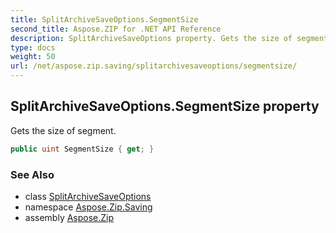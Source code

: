 ```yaml
---
title: SplitArchiveSaveOptions.SegmentSize
second_title: Aspose.ZIP for .NET API Reference
description: SplitArchiveSaveOptions property. Gets the size of segment
type: docs
weight: 50
url: /net/aspose.zip.saving/splitarchivesaveoptions/segmentsize/
---
```

## SplitArchiveSaveOptions.SegmentSize property

Gets the size of segment.

```csharp
public uint SegmentSize { get; }
```

### See Also

* class [SplitArchiveSaveOptions](../)
* namespace [Aspose.Zip.Saving](../../splitarchivesaveoptions/)
* assembly [Aspose.Zip](../../../)


